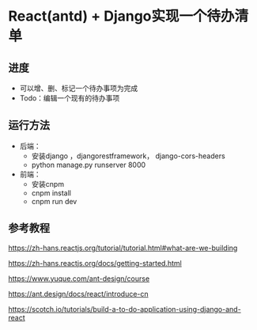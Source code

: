 # React(antd) + Django实现一个待办清单

## 进度

+ 可以增、删、标记一个待办事项为完成
+ Todo：编辑一个现有的待办事项



## 运行方法

+ 后端：
  + 安装django ，djangorestframework， django-cors-headers
  + python manage.py runserver 8000
+ 前端：
  + 安装cnpm
  + cnpm install
  + cnpm run dev



## 参考教程

https://zh-hans.reactjs.org/tutorial/tutorial.html#what-are-we-building

https://zh-hans.reactjs.org/docs/getting-started.html

https://www.yuque.com/ant-design/course

https://ant.design/docs/react/introduce-cn

https://scotch.io/tutorials/build-a-to-do-application-using-django-and-react